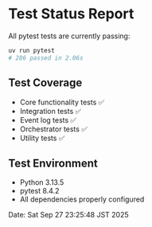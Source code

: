 # Test Status Report

All pytest tests are currently passing:

```bash
uv run pytest
# 286 passed in 2.06s
```

## Test Coverage
- Core functionality tests ✅
- Integration tests ✅
- Event log tests ✅
- Orchestrator tests ✅
- Utility tests ✅

## Test Environment
- Python 3.13.5
- pytest 8.4.2
- All dependencies properly configured

Date: Sat Sep 27 23:25:48 JST 2025
